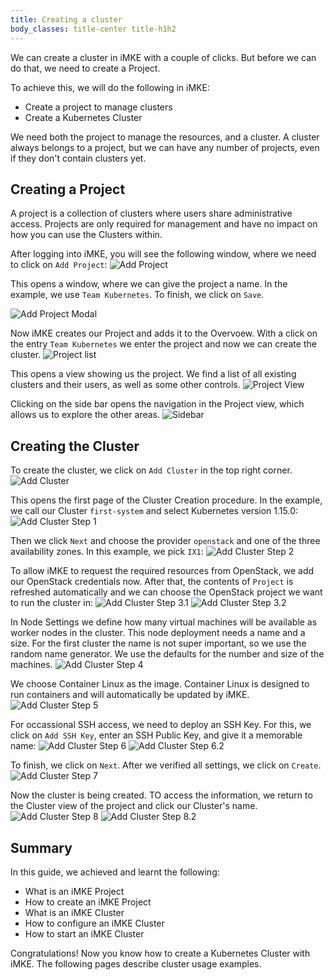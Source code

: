 ```yaml
---
title: Creating a cluster
body_classes: title-center title-h1h2
---
```


We can create a cluster in iMKE with a couple of clicks.
But before we can do that, we need to create a Project.

To achieve this, we will do the following in iMKE:

* Create a project to manage clusters
* Create a Kubernetes Cluster

We need both the project to manage the resources, and a cluster.
A cluster always belongs to a project, but we can have any number
of projects, even if they don't contain clusters yet.

## Creating a Project

A project is a collection of clusters where users share administrative
access. Projects are only required for management and have no impact
on how you can use the Clusters within.

After logging into iMKE, you will see the following window, where we
need to click on `Add Project`:
![Add Project](addproject.png)

This opens a window, where we can give the project a name. In the
example, we use `Team Kubernetes`.
To finish, we click on `Save`.

![Add Project Modal](addproject_modal.png?resize=600)

Now iMKE creates our Project and adds it to the Overvoew. With a click on
the entry `Team Kubernetes` we enter the project and now we can create
the cluster.
![Project list](projectlist.png)

This opens a view showing us the project. We find a list of all existing
clusters and their users, as well as some other controls.
![Project View](projectview.png)

Clicking on the side bar opens the navigation in the Project view, which
allows us to explore the other areas.
![Sidebar](sidebar.png?resize=300)

## Creating the Cluster

To create the cluster, we click on `Add Cluster` in the top right corner.
![Add Cluster](projectview_addcluster.png)

This opens the first page of the Cluster Creation procedure. In the example,
we call our Cluster `first-system` and select Kubernetes version 1.15.0:
![Add Cluster Step 1](add_step1.png)

Then we click `Next` and choose the provider `openstack` and one of the three
availability zones. In this example, we pick `IX1`:
![Add Cluster Step 2](add_step2.png)

To allow iMKE to request the required resources from OpenStack, we add our
OpenStack credentials now. After that, the contents of `Project` is refreshed
automatically and we can choose the OpenStack project we want to run the cluster
in:
![Add Cluster Step 3.1](add_step3.png)
![Add Cluster Step 3.2](add_step3_2.png)

In Node Settings we define how many virtual machines will be available as worker nodes
in the cluster. This node deployment needs a name and a size. For the first cluster 
the name is not super important, so we use the random name generator. We use the
defaults for the number and size of the machines.
![Add Cluster Step 4](add_step4.png)

We choose Container Linux as the image. Container Linux is designed to run containers
and will automatically be updated by iMKE.
![Add Cluster Step 5](add_step5.png)

For occassional SSH access, we need to deploy an SSH Key. For this, we click on 
`Add SSH Key`, enter an SSH Public Key, and give it a memorable name:
![Add Cluster Step 6](add_step6.png)
![Add Cluster Step 6.2](add_step6_2.png)

To finish, we click on `Next`. After we verified all settings, we click on `Create`.
![Add Cluster Step 7](add_step7.png)

Now the cluster is being created. TO access the information, we return to the Cluster
view of the project and click our Cluster's name.
![Add Cluster Step 8](add_step8.png)
![Add Cluster Step 8.2](add_step8_2.png)

## Summary

In this guide, we achieved and learnt the following:

* What is an iMKE Project
* How to create an iMKE Project
* What is an iMKE Cluster
* How to configure an iMKE Cluster
* How to start an iMKE Cluster

Congratulations! Now you know how to create a Kubernetes Cluster with iMKE.
The following pages describe cluster usage examples.
